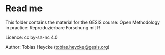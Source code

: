 # Read me

This folder contains the material for the GESIS course: Open Methodology in practice: Reproduzierbare Forschung mit R


Licence: cc by-sa-nc 4.0

Author: Tobias Heycke (tobias.heycke@gesis.org)
